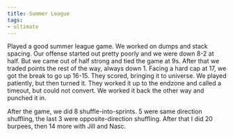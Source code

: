 ```yaml
---
title: Summer League
tags:
- ultimate
---
```


Played a good summer league game. We worked on dumps and stack spacing. Our offense started out pretty poorly and we were down 8-2 at half. But we came out of half strong and tied the game at 9s. After that we traded points the rest of the way, always down 1. Facing a hard cap at 17, we got the break to go up 16-15. They scored, bringing it to universe. We played patiently, but then turned it. They worked it up to the endzone and called a timeout, but could not convert. We worked it back the other way and punched it in.

After the game, we did 8 shuffle-into-sprints. 5 were same direction shuffling, the last 3 were opposite-direction shuffling. After that I did 20 burpees, then 14 more with Jill and Nasc.
